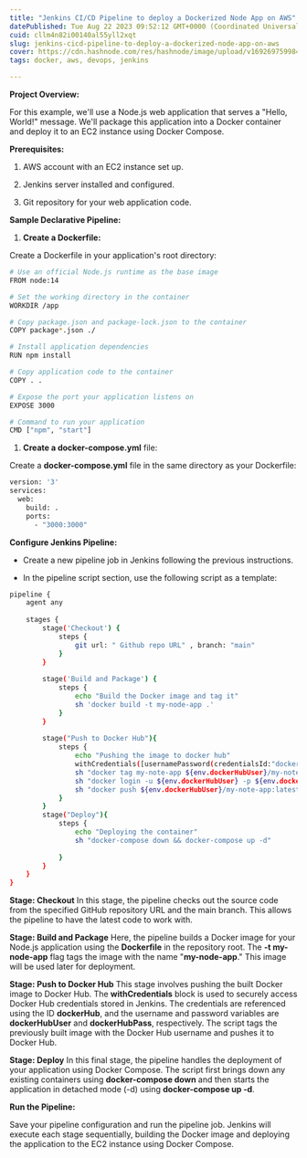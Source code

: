 ```yaml
---
title: "Jenkins CI/CD Pipeline to deploy a Dockerized Node App on AWS"
datePublished: Tue Aug 22 2023 09:52:12 GMT+0000 (Coordinated Universal Time)
cuid: cllm4n82i00140al55yll2xqt
slug: jenkins-cicd-pipeline-to-deploy-a-dockerized-node-app-on-aws
cover: https://cdn.hashnode.com/res/hashnode/image/upload/v1692697599846/cd4d29a4-da22-49c0-8141-e5fa0a7115d3.png
tags: docker, aws, devops, jenkins

---
```


**Project Overview:**

For this example, we'll use a Node.js web application that serves a "Hello, World!" message. We'll package this application into a Docker container and deploy it to an EC2 instance using Docker Compose.

**Prerequisites:**

1. AWS account with an EC2 instance set up.
    
2. Jenkins server installed and configured.
    
3. Git repository for your web application code.
    

**Sample Declarative Pipeline:**

1. **Create a Dockerfile:**
    

Create a Dockerfile in your application's root directory:

```bash
# Use an official Node.js runtime as the base image
FROM node:14

# Set the working directory in the container
WORKDIR /app

# Copy package.json and package-lock.json to the container
COPY package*.json ./

# Install application dependencies
RUN npm install

# Copy application code to the container
COPY . .

# Expose the port your application listens on
EXPOSE 3000

# Command to run your application
CMD ["npm", "start"]
```

1. **Create a docker-compose.yml** file:
    

Create a **docker-compose.yml** file in the same directory as your Dockerfile:

```bash
version: '3'
services:
  web:
    build: .
    ports:
      - "3000:3000"
```

**Configure Jenkins Pipeline:**

* Create a new pipeline job in Jenkins following the previous instructions.
    
* In the pipeline script section, use the following script as a template:
    

```bash
pipeline {
    agent any
    
    stages {
        stage('Checkout') {
            steps {
                git url: " Github repo URL" , branch: "main"
            }
        }
        
        stage('Build and Package') {
            steps {
                echo "Build the Docker image and tag it"
                sh 'docker build -t my-node-app .'
            }
        }
        
        stage("Push to Docker Hub"){
            steps {
                echo "Pushing the image to docker hub"
                withCredentials([usernamePassword(credentialsId:"dockerHub",passwordVariable:"dockerHubPass",usernameVariable:"dockerHubUser")]){
                sh "docker tag my-note-app ${env.dockerHubUser}/my-note-app:latest"
                sh "docker login -u ${env.dockerHubUser} -p ${env.dockerHubPass}"
                sh "docker push ${env.dockerHubUser}/my-note-app:latest"
            }
        }
        stage("Deploy"){
            steps {
                echo "Deploying the container"
                sh "docker-compose down && docker-compose up -d"
                
            }
        }
    }
}
```

**Stage: Checkout** In this stage, the pipeline checks out the source code from the specified GitHub repository URL and the main branch. This allows the pipeline to have the latest code to work with.

**Stage: Build and Package** Here, the pipeline builds a Docker image for your Node.js application using the **Dockerfile** in the repository root. The **\-t my-node-app** flag tags the image with the name "**my-node-app**." This image will be used later for deployment.

**Stage: Push to Docker Hub** This stage involves pushing the built Docker image to Docker Hub. The **withCredentials** block is used to securely access Docker Hub credentials stored in Jenkins. The credentials are referenced using the ID **dockerHub**, and the username and password variables are **dockerHubUser** and **dockerHubPass**, respectively. The script tags the previously built image with the Docker Hub username and pushes it to Docker Hub.

**Stage: Deploy** In this final stage, the pipeline handles the deployment of your application using Docker Compose. The script first brings down any existing containers using **docker-compose down** and then starts the application in detached mode (-d) using **docker-compose up -d**.

**Run the Pipeline:**

Save your pipeline configuration and run the pipeline job. Jenkins will execute each stage sequentially, building the Docker image and deploying the application to the EC2 instance using Docker Compose.